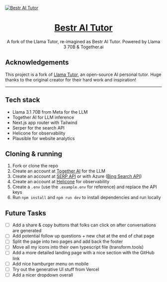<a href="https://www.bestr.com">
  <img alt="Bestr AI Tutor" src="./public/og-image.png">
  <h1 align="center">Bestr AI Tutor</h1>
</a>

<p align="center">
  A fork of the Llama Tutor, re-imagined as Bestr AI Tutor. Powered by Llama 3 70B & Together.ai
</p>

## Acknowledgements

This project is a fork of [Llama Tutor](https://www.llamatutor.com), an open-source AI personal tutor. Huge thanks to the original creator for their hard work and inspiration!

---

## Tech stack

- Llama 3.1 70B from Meta for the LLM
- Together AI for LLM inference
- Next.js app router with Tailwind
- Serper for the search API
- Helicone for observability
- Plausible for website analytics

## Cloning & running

1. Fork or clone the repo
2. Create an account at [Together AI](https://dub.sh/together-ai) for the LLM
3. Create an account at [SERP API](https://serper.dev/) or with Azure ([Bing Search API](https://www.microsoft.com/en-us/bing/apis/bing-web-search-api))
4. Create an account at [Helicone](https://www.helicone.ai/) for observability
5. Create a `.env` (use the `.example.env` for reference) and replace the API keys
6. Run `npm install` and `npm run dev` to install dependencies and run locally

## Future Tasks

- [ ] Add a share & copy buttons that folks can click on after conversations are generated
- [ ] Add potential follow up questions + new chat at the end of chat page
- [ ] Split the page into two pages and add back the footer
- [ ] Move all my icons into their own typescript file (transform.tools)
- [ ] Add a more detailed landing page with a nice section with the GitHub link
- [ ] Add nice hamburger menu on mobile
- [ ] Try out the generative UI stuff from Vercel
- [ ] Add a nicer dropdown overall
